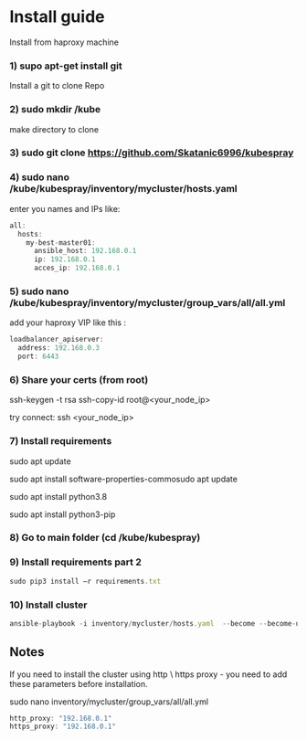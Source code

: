 # Install guide
Install from haproxy machine

### 1) supo apt-get install git 
  Install a git to clone Repo

### 2) sudo mkdir /kube
  make directory to clone

### 3) sudo git clone https://github.com/Skatanic6996/kubespray

### 4) sudo nano /kube/kubespray/inventory/mycluster/hosts.yaml
  enter you names and IPs
  like:

``` js
all:
  hosts:
    my-best-master01:
      ansible_host: 192.168.0.1
      ip: 192.168.0.1
      acces_ip: 192.168.0.1
``` 
### 5) sudo nano /kube/kubespray/inventory/mycluster/group_vars/all/all.yml
  add your haproxy VIP like this :
``` js
loadbalancer_apiserver:
  address: 192.168.0.3
  port: 6443
```
### 6) Share your certs (from root)
ssh-keygen -t rsa
ssh-copy-id root@<your_node_ip>

try connect: ssh <your_node_ip>

### 7) Install requirements

sudo apt update 

sudo apt install software-properties-commosudo apt update 

sudo apt install python3.8 

sudo apt install python3-pip 

### 8) Go to main folder (cd /kube/kubespray)

### 9) Install requirements part 2
``` js
sudo pip3 install –r requirements.txt 
```

### 10) Install cluster
``` js
ansible-playbook -i inventory/mycluster/hosts.yaml  --become --become-user=root cluster.yml --extra-vars "ansible_sudo_pass=<your_root_password>" --timeout 180
```



## Notes

If you need to install the cluster using http \ https proxy - you need to add these parameters before installation.

sudo nano inventory/mycluster/group_vars/all/all.yml
``` js
http_proxy: "192.168.0.1"
https_proxy: "192.168.0.1"
```